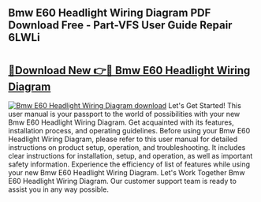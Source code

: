 ## Bmw E60 Headlight Wiring Diagram PDF Download Free - Part-VFS User Guide Repair 6LWLi

# <h2><a href="http://dfj99fy.blite.top/?on=Bmw+E60+Headlight+Wiring+Diagram">🔗Download New 👉🔴 Bmw E60 Headlight Wiring Diagram</a></h2>

[![Bmw E60 Headlight Wiring Diagram download](https://i.imgur.com/lujVjoI.png)](http://dfj99fy.blite.top/?on=Bmw+E60+Headlight+Wiring+Diagram)
Let's Get Started! This user manual is your passport to the world of possibilities with your new Bmw E60 Headlight Wiring Diagram. Get acquainted with its features, installation process, and operating guidelines. Before using your Bmw E60 Headlight Wiring Diagram, please refer to this user manual for detailed instructions on product setup, operation, and troubleshooting. It includes clear instructions for installation, setup, and operation, as well as important safety information. Experience the efficiency of list of features while using your new Bmw E60 Headlight Wiring Diagram. Let's Work Together Bmw E60 Headlight Wiring Diagram. Our customer support team is ready to assist you in any way possible.
